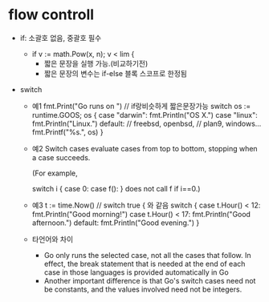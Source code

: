 # flow controll

- if: 소괄호 없음, 중괄호 필수
  - if v := math.Pow(x, n); v < lim {
    - 짧은 문장을 실행 가능.(비교하기전)
    - 짧은 문장의 변수는 if-else 블록 스코프로 한정됨

- switch
  - 예1
    fmt.Print("Go runs on ")
    // if랑비슷하게 짧은문장가능
    switch os := runtime.GOOS; os {
    case "darwin":
      fmt.Println("OS X.")
    case "linux":
      fmt.Println("Linux.")
    default:
      // freebsd, openbsd,
      // plan9, windows...
      fmt.Printf("%s.", os)
    }

  - 예2
    Switch cases evaluate cases from top to bottom, stopping when a case succeeds.

    (For example,

    switch i {
    case 0:
    case f():
    }
    does not call f if i==0.)

  - 예3
    t := time.Now()
    // switch true { 와 같음
    switch {
    case t.Hour() < 12:
      fmt.Println("Good morning!")
    case t.Hour() < 17:
      fmt.Println("Good afternoon.")
    default:
      fmt.Println("Good evening.")
    }

  - 타언어와 차이
    - Go only runs the selected case, not all the cases that follow. In effect, the break statement that is needed at the end of each case in those languages is provided automatically in Go
    - Another important difference is that Go's switch cases need not be constants, and the values involved need not be integers.
